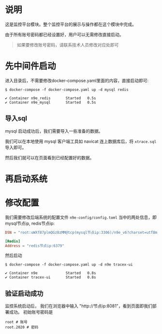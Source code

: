# 说明
这是监控平台模块。整个监控平台的展示与操作都在这个模块中完成。

由于所有账号密码都已经设置好，用户可以无需修改直接启动。
>如果要修改账号密码，请联系技术人员修改对应处即可



# 先中间件启动
进入目录后，不需要修改docker-compose.yaml里面的内容，直接启动即可:
```shell
$ docker-compose -f docker-compose.yaml up -d mysql redis

✔ Container n9e_redis       Started   0.5s
✔ Container n9e_mysql       Started   0.5s
```

## 导入sql
mysql 启动成功后，我们需要导入一些准备的数据。

我们可以在本地使用 mysql 客户端工具如 navicat 连上数据库后，将 `xtrace.sql` 导入即可。

然后我们就可以在页面看到已经配置好的数据。

# 再启动系统
# 修改配置
我们需要修改后端系统的配置文件 `n9e-config/config.toml` 当中的两处信息，即mysql节点ip, redis节点ip:
```toml
DSN = "root:uWXf87plmQGz8zMM@tcp(mysql节点ip:3306)/n9e_v6?charset=utf8mb4&parseTime=True&loc=Local&allowNativePasswords=true"

[Redis]
Address = "redis节点ip:6379"
```

然后启动
```shell
$ docker-compose -f docker-compose.yaml up -d n9e tracex-ui

✔ Container n9e             Started   0.8s
✔ Container tracex-ui       Started   0.8s
```

## 验证启动成功
监控系统启动后， 我们在浏览器中输入 "http://节点ip:8081"，看到页面即我们部署成功。
初始账号密码是
```shell
root # 账号
root.2020 # 密码
```